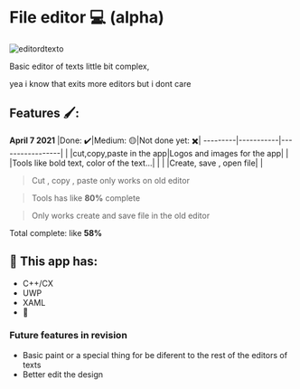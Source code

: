 
# File editor :computer: (alpha)
![editordtexto](https://user-images.githubusercontent.com/58752746/113811492-e4a2d380-9731-11eb-868b-56fd4a6f1239.png)


Basic editor of texts little bit complex, 

yea i know that exits more editors but i dont care

## Features 🖌️:
**April 7 2021**
|Done: ✔️|Medium: 🟡|Not done yet: ✖️|
---------|-----------|-----------------|
|   |cut,copy,paste in the app|Logos and images for the app|
|   |Tools like bold text, color of the text...|  |
|   |Create, save , open file|   |
> Cut , copy , paste only works on old editor

> Tools has like **80%** complete
 
> Only works create and save file in the old editor

Total complete: like **58%**

## :rainbow: This app has:
- C++/CX
- UWP
- XAML
- :rainbow:

### Future features in revision
- Basic paint or a special thing for be diferent to the rest of the editors of texts
- Better edit the design
